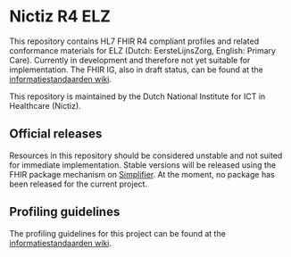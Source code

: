 # Nictiz R4 ELZ

This repository contains HL7 FHIR R4 compliant profiles and related conformance materials for ELZ (Dutch: EersteLijnsZorg, English: Primary Care). Currently in development and therefore not yet suitable for implementation. The FHIR IG, also in draft status, can be found at the [informatiestandaarden wiki](https://informatiestandaarden.nictiz.nl/wiki/hg:V1_FHIR_ELZ).

This repository is maintained by the Dutch National Institute for ICT in Healthcare (Nictiz).

## Official releases

Resources in this repository should be considered unstable and not suited for immediate implementation. Stable versions will be released using the FHIR package mechanism on [Simplifier](https://simplifier.net/packages). At the moment, no package has been released for the current project.

## Profiling guidelines

The profiling guidelines for this project can be found at the [informatiestandaarden wiki](http://informatiestandaarden.nictiz.nl/wiki/FHIR:V1.0_FHIR_Profiling_Guidelines_R4).
